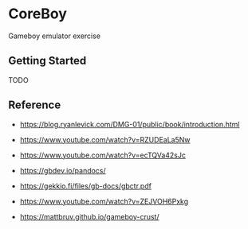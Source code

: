 # CoreBoy

Gameboy emulator exercise

## Getting Started

TODO

## Reference

* https://blog.ryanlevick.com/DMG-01/public/book/introduction.html

* https://www.youtube.com/watch?v=RZUDEaLa5Nw

* https://www.youtube.com/watch?v=ecTQVa42sJc

* https://gbdev.io/pandocs/

* https://gekkio.fi/files/gb-docs/gbctr.pdf

* https://www.youtube.com/watch?v=ZEJVOH6Pxkg

* https://mattbruv.github.io/gameboy-crust/